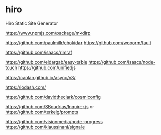 # hiro

Hiro Static Site Generator

https://www.npmjs.com/package/mkdirp

https://github.com/paulmillr/chokidar
https://github.com/wooorm/fault

https://github.com/isaacs/rimraf

https://github.com/eldargab/easy-table
https://github.com/isaacs/node-touch
https://github.com/unifiedjs

https://caolan.github.io/async/v3/

https://lodash.com/

https://github.com/davidtheclark/cosmiconfig

https://github.com/SBoudrias/Inquirer.js or
https://github.com/terkelg/prompts

https://github.com/visionmedia/node-progress
https://github.com/klaussinani/signale
